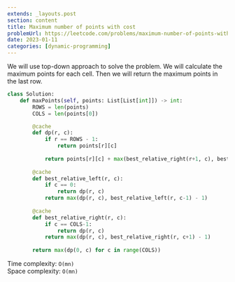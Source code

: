 ```yaml
---
extends: _layouts.post
section: content
title: Maximum number of points with cost
problemUrl: https://leetcode.com/problems/maximum-number-of-points-with-cost/
date: 2023-01-11
categories: [dynamic-programming]
---
```


We will use top-down approach to solve the problem. We will calculate the maximum points for each cell. Then we will return the maximum points in the last row.

```python
class Solution:
    def maxPoints(self, points: List[List[int]]) -> int:
        ROWS = len(points)
        COLS = len(points[0])

        @cache
        def dp(r, c):
            if r == ROWS - 1:
                return points[r][c]
            
            return points[r][c] + max(best_relative_right(r+1, c), best_relative_left(r+1, c))
        
        @cache
        def best_relative_left(r, c):
            if c == 0:
                return dp(r, c)
            return max(dp(r, c), best_relative_left(r, c-1) - 1)
        
        @cache
        def best_relative_right(r, c):
            if c == COLS-1:
                return dp(r, c)
            return max(dp(r, c), best_relative_right(r, c+1) - 1)
        
        return max(dp(0, c) for c in range(COLS))
```

Time complexity: `O(mn)` <br/>
Space complexity: `O(mn)`
